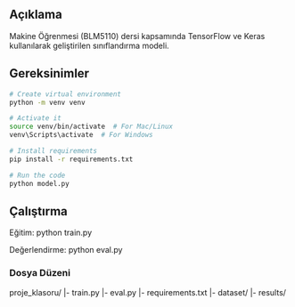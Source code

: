 ## Açıklama
Makine Öğrenmesi (BLM5110) dersi kapsamında TensorFlow ve Keras kullanılarak geliştirilen
sınıflandırma modeli.

## Gereksinimler
```bash
# Create virtual environment
python -m venv venv

# Activate it
source venv/bin/activate  # For Mac/Linux
venv\Scripts\activate  # For Windows

# Install requirements
pip install -r requirements.txt

# Run the code
python model.py
```

## Çalıştırma
Eğitim:
python train.py

Değerlendirme:
python eval.py

### Dosya Düzeni
proje_klasoru/
 |- train.py
 |- eval.py
 |- requirements.txt
 |- dataset/
 |- results/
